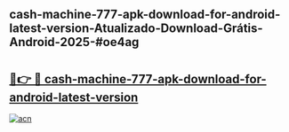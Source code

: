 ## cash-machine-777-apk-download-for-android-latest-version-Atualizado-Download-Grátis-Android-2025-#oe4ag

# <h2><a href="https://ainizakaria.my?title=cash-machine-777-apk-download-for-android-latest-version&ref=20M">🔗👉 🔴 cash-machine-777-apk-download-for-android-latest-version</a></h2>

[![acn](https://github.com/user-attachments/assets/0f9c940e-d8b0-45ae-aac7-cd30a18b3e1c)](https://ainizakaria.my?title=cash-machine-777-apk-download-for-android-latest-version&ref=20M)

